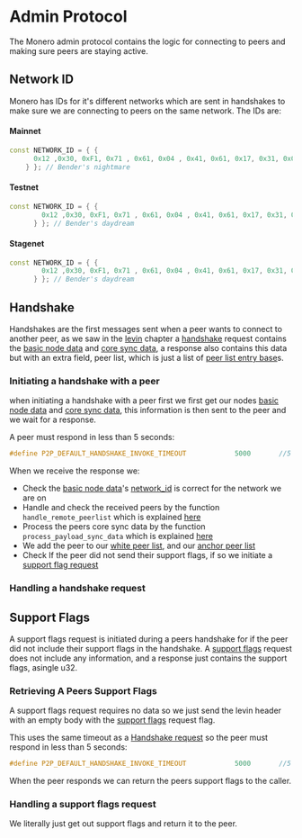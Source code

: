 # Admin Protocol

The Monero admin protocol contains the logic for connecting to peers and making sure peers are staying active.

## Network ID

Monero has IDs for it's different networks which are sent in handshakes to make sure we are connecting to peers on the same network.
The IDs are:

#### Mainnet
```c++
const NETWORK_ID = { {
      0x12 ,0x30, 0xF1, 0x71 , 0x61, 0x04 , 0x41, 0x61, 0x17, 0x31, 0x00, 0x82, 0x16, 0xA1, 0xA1, 0x10
    } }; // Bender's nightmare

```
#### Testnet
```c++
const NETWORK_ID = { {
        0x12 ,0x30, 0xF1, 0x71 , 0x61, 0x04 , 0x41, 0x61, 0x17, 0x31, 0x00, 0x82, 0x16, 0xA1, 0xA1, 0x11
      } }; // Bender's daydream

```
#### Stagenet
```c++
const NETWORK_ID = { {
        0x12 ,0x30, 0xF1, 0x71 , 0x61, 0x04 , 0x41, 0x61, 0x17, 0x31, 0x00, 0x82, 0x16, 0xA1, 0xA1, 0x12
      } }; // Bender's daydream

```

## Handshake

Handshakes are the first messages sent when a peer wants to connect to another peer, as we saw in the [levin](levin.md) chapter a [handshake](levin.md#handshake-1001) request contains the [basic node data](levin.md#basic-node-data) and [core sync data](levin.md#core-sync-data), a response also contains this data but with an extra field, peer list, which is just a list of [peer list entry base](levin.md#peer-list-entry-base)s.

### Initiating a handshake with a peer

when initiating a handshake with a peer first we first get our nodes [basic node data](levin.md#basic-node-data) and [core sync data](levin.md#core-sync-data), this information is then sent to the peer and we wait for a response.

A peer must respond in less than 5 seconds:

```c++
#define P2P_DEFAULT_HANDSHAKE_INVOKE_TIMEOUT            5000       //5 seconds
```

When we receive the response we:
- Check the [basic node data](levin.md#basic-node-data)'s [network_id](#network-id) is correct for the network we are on
- Handle and check the received peers by the function `handle_remote_peerlist` which is explained [here](peer_store.md#handle-remote-peer-list)
- Process the peers core sync data by the function `process_payload_sync_data` which is explained [here](cryptonote_protocol.md#process-core-sync-data)
- We add the peer to our [white peer list](peer_store.md#white-list), and our [anchor peer list](peer_store.md#anchor-list)
- Check If the peer did not send their support flags, if so  we initiate a [support flag request](#support-flags)

### Handling a handshake request

## Support Flags

A support flags request is initiated during a peers handshake for if the peer did not include their support flags in the handshake. A [support flags](levin.md#support-flags-1007) request does not include any information, and a response just contains the support flags, asingle u32. 

### Retrieving A Peers Support Flags

A support flags request requires no data so we just send the levin header with an empty body with the [support flags](levin.md#support-flags-1007) request flag.

This uses the same timeout as a [Handshake request](#initiating-a-handshake-with-a-peer) so the peer must respond in less than 5 seconds:

```c++
#define P2P_DEFAULT_HANDSHAKE_INVOKE_TIMEOUT            5000       //5 seconds
```

When the peer responds we can return the peers support flags to the caller.

### Handling a support flags request

We literally just get out support flags and return it to the peer.